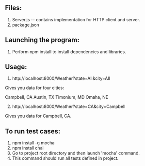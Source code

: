 Files:
------

1. Server.js -- contains implementation for HTTP client and server.
2. package.json

Launching the program:
----------------------

1. Perform npm install to install dependencies and libraries.

Usage:
------

1. http://localhost:8000/Weather?state=All&city=All

Gives you data for four cities:

Campbell, CA
Austin, TX
Timonium, MD
Omaha, NE

2. http://localhost:8000/Weather?state=CA&city=Campbell

Gives you data for Campbell, CA.

To run test cases:
------------------

1. npm install -g mocha
2. npm install chai
3. Go to project root directory and then launch 'mocha' command.
4. This command should run all tests defined in project.
